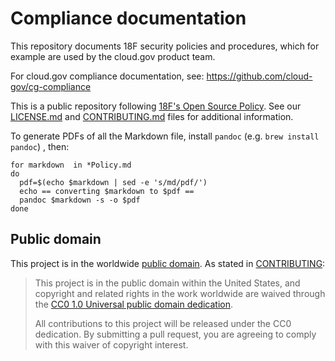 # Compliance documentation

This repository documents 18F security policies and procedures, which for example are used by the cloud.gov product team.

For cloud.gov compliance documentation, see: https://github.com/cloud-gov/cg-compliance

This is a public repository following [18F's Open Source Policy](https://github.com/18F/open-source-policy/blob/master/policy.md). See our [LICENSE.md](LICENSE.md) and [CONTRIBUTING.md](CONTRIBUTING.md) files for additional information.

To generate PDFs of all the Markdown file, install `pandoc` (e.g. 
`brew install pandoc`) , then:

```shell
for markdown  in *Policy.md
do
  pdf=$(echo $markdown | sed -e 's/md/pdf/')
  echo == converting $markdown to $pdf ==
  pandoc $markdown -s -o $pdf
done
```

## Public domain

This project is in the worldwide [public domain](LICENSE.md). As stated in [CONTRIBUTING](CONTRIBUTING.md):

> This project is in the public domain within the United States, and copyright and related rights in the work worldwide are waived through the [CC0 1.0 Universal public domain dedication](https://creativecommons.org/publicdomain/zero/1.0/).
>
> All contributions to this project will be released under the CC0 dedication. By submitting a pull request, you are agreeing to comply with this waiver of copyright interest.
